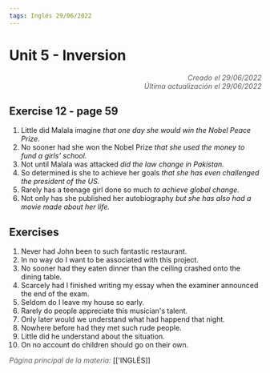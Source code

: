 ```yaml
---
tags: Inglés 29/06/2022
---
```


# Unit 5 - Inversion
<div style="text-align: right; opacity: 0.7; font-style: italic;">Creado el 29/06/2022</div>
<div style="text-align: right; opacity: 0.7; font-style: italic;">Última actualización el 29/06/2022</div>

## Exercise 12 - page 59

1. Little did Malala imagine *that one day she would win the Nobel Peace Prize.*
2. No sooner had she won the Nobel Prize *that she used the money to fund a girls' school.*
3. Not until Malala was attacked *did the law change in Pakistan.*
4. So determined is she to achieve her goals *that she has even challenged the president of the US.*
5. Rarely has a teenage girl done so much *to achieve global change.*
6. Not only has she published her autobiography *but she has also had a movie made about her life.*

## Exercises

1. Never had John been to such fantastic restaurant.
2. In no way do I want to be associated with this project.
3. No sooner had they eaten dinner than the ceiling crashed onto the dining table.
4. Scarcely had I finished writing my essay when the examiner announced the end of the exam.
5. Seldom do I leave my house so early.
6. Rarely do people appreciate this musician's talent.
7. Only later would we understand what had happend that night.
8. Nowhere before had they met such rude people.
9. Little did he understand about the situation.
10. On no account do children should go on their own.

<span style="opacity: 0.7; font-style: italic;">Página principal de la materia:</span> [['INGLÉS]]